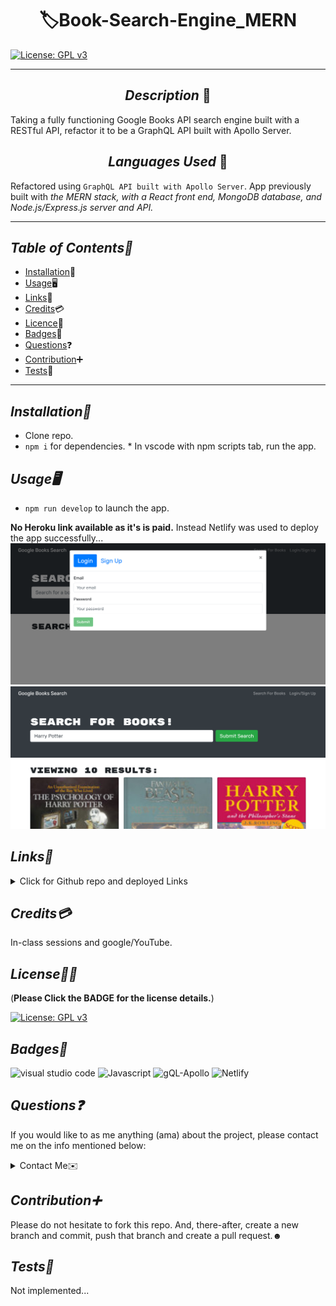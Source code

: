 # <div align="center"> 🏷️**Book-Search-Engine_MERN** </div>

[![License: GPL v3](https://img.shields.io/badge/License-GPLv3-blue.svg)](https://choosealicense.com/licenses/gpl-3.0/)

---

## <div align="center"> _Description_ 📝</div>

Taking a fully functioning Google Books API search engine built with a RESTful API, refactor it to be a GraphQL API built with Apollo Server.

## <div align="center"> _Languages Used_ 💬</div>

Refactored using `GraphQL API built with Apollo Server`. App previously built with _the MERN stack, with a React front end, MongoDB database, and Node.js/Express.js server and API._

---

## _Table of Contents📖_

- [Installation](#Installation)💾
- [Usage](#Usage)🖥
- [Links](#Links)📎
- [Credits](#Credits)💳
- [Licence](#License)🪪
- [Badges](#Badges)🦡
- [Questions](#Questions)❓
- [Contribution](#Contribution)➕
- [Tests](#Tests)🧪

---

## _Installation💾_

- Clone repo.
- `npm i` for dependencies. \* In vscode with npm scripts tab, run the app.

## _Usage🖥_

- `npm run develop` to launch the app.

**No Heroku link available as it's is paid.** Instead Netlify was used to deploy the app successfully...
![GBS_login](./images/GBS_login.jpg)
![Gbs_search](./images/GBS_search.jpg)

## _Links📎_

<details>

<summary>Click for Github repo and deployed Links</summary>

- <[B.S.E_MERN](https://github.com/A-N26/Book-Search-Engine-MERN)>

- <[netlify deployed link](https://bse-mern-an.netlify.app/)>

</details>

## _Credits💳_

In-class sessions and google/YouTube.

## _License🪪🦡_

(**Please Click the BADGE for the license details.**)

[![License: GPL v3](https://img.shields.io/badge/License-GPLv3-blue.svg)](https://choosealicense.com/licenses/gpl-3.0/)

## _Badges🦡_

![visual studio code](https://img.shields.io/badge/Visual_Studio_Code-0078D4?style=for-the-badge&logo=visual%20studio%20code&logoColor=white) ![Javascript](https://img.shields.io/badge/JavaScript-323330?style=for-the-badge&logo=javascript&logoColor=F7DF1E) ![gQL-Apollo](https://img.shields.io/badge/GraphQL-Apollo%20Server-%236464c8) ![Netlify](https://img.shields.io/badge/Netlify-00C7B7?style=for-the-badge&logo=netlify&logoColor=white)

## _Questions❓_

If you would like to as me anything (ama) about the project, please contact me on the info mentioned below:

<details>

<summary>Contact Me✉️</summary>

- My GitHub Profile - [A-N26](https://github.com/A-N26)

- e-mail - [📧](A-N26@github.com)

</details>

## _Contribution➕_

Please do not hesitate to fork this repo. And, there-after, create a new branch and commit, push that branch and create a pull request.☻

## _Tests🧪_

Not implemented...
